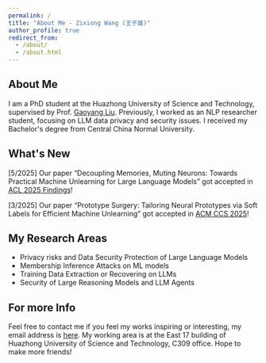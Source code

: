 ```yaml
---
permalink: /
title: "About Me - Zixiong Wang (王子雄)"
author_profile: true
redirect_from: 
  - /about/
  - /about.html
---
```


About Me
------
I am a PhD student at the Huazhong University of Science and Technology, supervised by Prof. [Gaoyang Liu](https://gyliu1991.github.io). Previously, I worked as an NLP researcher student, focusing on LLM data privacy and security issues. I received my Bachelor's degree from Central China Normal University.

What's New
------
[5/2025] Our paper “Decoupling Memories, Muting Neurons: Towards Practical Machine Unlearning for Large Language Models” got accepted in [ACL 2025 Findings](https://2025.aclweb.org/)!

[3/2025] Our paper “Prototype Surgery: Tailoring Neural Prototypes via Soft Labels for Efficient Machine Unlearning” got accepted in [ACM CCS 2025](https://www.sigsac.org/ccs/CCS2025/)!

My Research  Areas
------
- Privacy risks and Data Security Protection of Large Language Models
- Membership Inference Attacks on ML models
- Training Data Extraction or Recovering on LLMs
- Security of Large Reasoning Models and LLM Agents

For more Info
------
Feel free to contact me if you feel my works inspiring or interesting, my email address is [here](zixwang@hust.edu.cn).
My working area is at the East 17 building of Huazhong University of Science and Technology, C309 office.
Hope to make more friends!


